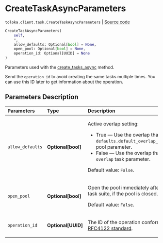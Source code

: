 # CreateTaskAsyncParameters
`toloka.client.task.CreateTaskAsyncParameters` | [Source code](https://github.com/Toloka/toloka-kit/blob/v1.1.0.post1/src/client/task.py#L122)

```python
CreateTaskAsyncParameters(
    self,
    *,
    allow_defaults: Optional[bool] = None,
    open_pool: Optional[bool] = None,
    operation_id: Optional[UUID] = None
)
```

Parameters used with the [create_tasks_async](toloka.client.TolokaClient.create_tasks_async.md) method.


Send the `operation_id` to avoid creating the same tasks multiple times. You can use this ID later to get information about the operation.

## Parameters Description

| Parameters | Type | Description |
| :----------| :----| :-----------|
`allow_defaults`|**Optional\[bool\]**|<p>Active overlap setting:</p> <ul> <li>True — Use the overlap that is set in the `defaults.default_overlap_for_new_tasks` pool parameter.</li> <li>False — Use the overlap that is set in the `overlap` task parameter.</li> </ul> <p></p><p>Default value: `False`.</p>
`open_pool`|**Optional\[bool\]**|<p>Open the pool immediately after creating a task suite, if the pool is closed. </p><p>Default value: `False`.</p>
`operation_id`|**Optional\[UUID\]**|<p>The ID of the operation conforming to the [RFC4122 standard](https://tools.ietf.org/html/rfc4122).</p>

